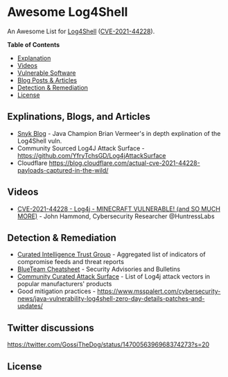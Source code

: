 # Awesome Log4Shell
An Awesome List for [Log4Shell](https://security.snyk.io/vuln/SNYK-JAVA-ORGAPACHELOGGINGLOG4J-2314720) ([CVE-2021-44228](https://cve.mitre.org/cgi-bin/cvename.cgi?name=CVE-2021-44228)).


**Table of Contents**
- [Explanation](https://github.com/snyk-labs/awesome-log4shell#explanations--blogs--and-articles)
- [Videos](https://github.com/snyk-labs/awesome-log4shell#videos)
- [Vulnerable Software](https://github.com/snyk-labs/awesome-log4shell#vulnerable-software)
- [Blog Posts & Articles](https://github.com/snyk-labs/awesome-log4shell#blog-posts--articles)
- [Detection & Remediation](https://github.com/snyk-labs/awesome-log4shell#detection--remediation)
- [License](https://github.com/snyk-labs/awesome-log4shell#license)

## Explinations, Blogs, and Articles
- [Snyk Blog](https://snyk.io/blog/log4j-rce-log4shell-vulnerability-cve-2021-4428/) - Java Champion Brian Vermeer's in depth explination of the Log4Shell vuln.
- Community Sourced Log4J Attack Surface - https://github.com/YfryTchsGD/Log4jAttackSurface
- Cloudflare https://blog.cloudflare.com/actual-cve-2021-44228-payloads-captured-in-the-wild/

## Videos
- [CVE-2021-44228 - Log4j - MINECRAFT VULNERABLE! (and SO MUCH MORE)](https://www.youtube.com/watch?v=7qoPDq41xhQ) - John Hammond, Cybersecurity Researcher @HuntressLabs

## Detection & Remediation 
- [Curated Intelligence Trust Group](https://github.com/curated-intel/Log4Shell-IOCs) - Aggregated list of indicators of compromise feeds and threat reports
- [BlueTeam Cheatsheet](https://gist.github.com/SwitHak/b66db3a06c2955a9cb71a8718970c592) - Security Advisories and Bulletins
- [Community Curated Attack Surface](https://github.com/YfryTchsGD/Log4jAttackSurface) - List of Log4j attack vectors in popular manufacturers' products
- Good mitigation practices -  https://www.msspalert.com/cybersecurity-news/java-vulnerability-log4shell-zero-day-details-patches-and-updates/

## Twitter discussions
https://twitter.com/GossiTheDog/status/1470056396968374273?s=20


## License
